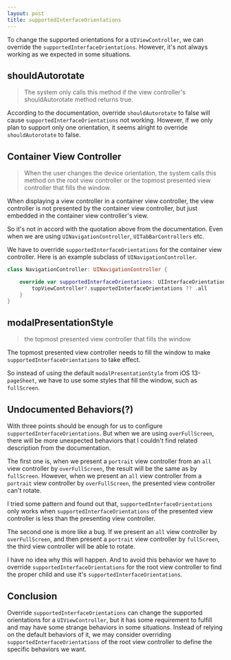 ```yaml
---
layout: post
title: supportedInterfaceOrientations
---
```


To change the supported orientations for a `UIViewController`, we can override the `supportedInterfaceOrientations`. However, it's not always working as we expected in some situations.

## shouldAutorotate

> The system only calls this method if the view controller's shouldAutorotate method returns true.

According to the documentation, override `shouldAutorotate` to false will cause `supportedInterfaceOrientations` not working. However, if we only plan to support only one orientation, it seems alright to override `shouldAutorotate` to false.

## Container View Controller

> When the user changes the device orientation, the system calls this method on the root view controller or the topmost presented view controller that fills the window.

When displaying a view controller in a container view controller, the view controller is not presented by the container view controller, but just embedded in the container view controller's view.

So it's not in accord with the quotation above from the documentation. Even when we are using `UINavigationController`, `UITabBarControllers` etc.

We have to override `supportedInterfaceOrientations` for the container view controller. Here is an example subclass of `UINavigationController`.

```swift
class NavigationController: UINavigationController {

    override var supportedInterfaceOrientations: UIInterfaceOrientationMask {
        topViewController?.supportedInterfaceOrientations ?? .all
    }
}
```

## modalPresentationStyle

> the topmost presented view controller that fills the window

The topmost presented view controller needs to fill the window to make `supportedInterfaceOrientations` to take effect.

So instead of using the default `modalPresentationStyle` from iOS 13-`pageSheet`, we have to use some styles that fill the window, such as `fullScreen`.

## Undocumented Behaviors(?)

With three points should be enough for us to configure `supportedInterfaceOrientations`. But when we are using `overFullScreen`, there will be more unexpected behaviors that I couldn't find related description from the documentation.

The first one is, when we present a `portrait` view controller from an `all` view controller by `overFullScreen`, the result will be the same as by `fullScreen`. However, when we present an `all` view controller from a `portrait` view controller by `overFullScreen`, the presented view controller can't rotate.

I tried some pattern and found out that, `supportedInterfaceOrientations` only works when `supportedInterfaceOrientations` of the presented view controller is less than the presenting view controller.

The second one is more like a bug. If we present an `all` view controller by `overFullScreen`, and then present a `portrait` view controller by `fullScreen`, the third view controller will be able to rotate.

I have no idea why this will happen. And to avoid this behavior we have to override `supportedInterfaceOrientations` for the root view controller to find the proper child and use it's `supportedInterfaceOrientations`.

## Conclusion

Override `supportedInterfaceOrientations` can change the supported orientations for a `UIViewController`, but it has some requirement to fulfill and may have some strange behaviors in some situations. Instead of relying on the default behaviors of it, we may consider overriding `supportedInterfaceOrientations` of the root view controller to define the specific behaviors we want.
